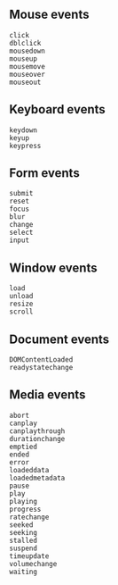 ## Mouse events
    click
    dblclick
    mousedown
    mouseup
    mousemove
    mouseover
    mouseout

## Keyboard events
    keydown
    keyup
    keypress

## Form events
    submit
    reset
    focus
    blur
    change
    select
    input

## Window events
    load
    unload
    resize
    scroll

## Document events
    DOMContentLoaded
    readystatechange

## Media events
    abort
    canplay
    canplaythrough
    durationchange
    emptied
    ended
    error
    loadeddata
    loadedmetadata
    pause
    play
    playing
    progress
    ratechange
    seeked
    seeking
    stalled
    suspend
    timeupdate
    volumechange
    waiting